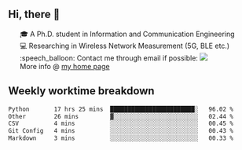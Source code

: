 <h2 > Hi, there 👋 </h3>

<div >
 <ul>
 🎓 A Ph.D. student in Information and Communication Engineering <br>
 💻 Researching in Wireless Network Measurement (5G, BLE etc.)<br>
 :speech_balloon: Contact me through email if possible: <a href="mailto:ethanjia@sjtu.edu.cn"><img src="https://img.shields.io/badge/-ethanjia@sjtu.edu.cn-c14438?style=plastic&logo=Gmail&logoColor=white&link=mailto:mailto:ethanjia@sjtu.edu.cn"></a> <br>
  More info @ <a href="https://haifengjia.github.io">my home page</a>
 </ul>
</div>

<h2 >
Weekly worktime breakdown
</h1>


<!--START_SECTION:waka-->

```txt
Python       17 hrs 25 mins  ████████████████████████░   96.02 %
Other        26 mins         ▓░░░░░░░░░░░░░░░░░░░░░░░░   02.44 %
CSV          4 mins          ░░░░░░░░░░░░░░░░░░░░░░░░░   00.45 %
Git Config   4 mins          ░░░░░░░░░░░░░░░░░░░░░░░░░   00.43 %
Markdown     3 mins          ░░░░░░░░░░░░░░░░░░░░░░░░░   00.33 %
```

<!--END_SECTION:waka-->


